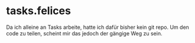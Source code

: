 # tasks.felices

Da ich alleine an Tasks arbeite, hatte ich dafür bisher kein git repo.
Um den code zu teilen, scheint mir das jedoch der gängige Weg zu sein.
